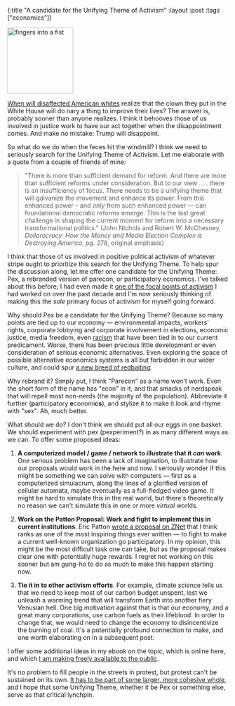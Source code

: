{:title "A candidate for the Unifying Theme of Activism"
:layout :post
:tags  ["economics"]}

<img src="http://www.szcz.org/img/voltron.jpg" alt="fingers into a fist" style="width: 150px;"/>

[When will disaffected American whites](https://www.washingtonpost.com/blogs/plum-line/wp/2016/11/23/how-long-before-the-white-working-class-realizes-trump-was-just-scamming-them/) realize that the clown they put in the White House will do nary a thing to improve their lives?  The answer is, probably sooner than anyone realizes.  I think it behooves those of us involved in justice work to have our act together when the disappointment comes.  And make no mistake: Trump will disappoint.

So what do we do when the feces hit the windmill?  I think we need to seriously search for the Unifying Theme of Activism.  Let me elaborate with a quote from a couple of friends of mine:

> "There is more than sufficient demand for reform. And there are more than sufficient reforms under consideration. But to our view . . . there is an insufficiency of focus. There needs to be a unifying theme that will galvanize the movement and enhance its power. From this enhanced power – and _only_ from such enhanced power — can foundational democratic reforms emerge. This is the last great challenge in shaping the current moment for reform into a necessary transformational politics." (John Nichols and Robert W. McChesney, _Dollarocracy: How the Money and Media Election Complex is Destroying America_, pg. 278, original emphasis)

I think that those of us involved in positive political activism of whatever stripe ought to prioritize this search for the Unifying Theme.  To help spur the discussion along, let me offer one candidate for the Unifying Theme: Pex, a rebranded version of parecon, or participatory economics.  I've talked about this before; I had even made it [one of the focal points of activism](http://www.szcz.org/economics/) I had worked on over the past decade and I'm now seriously thinking of making this the _sole_ primary focus of activism for myself going forward.  

Why should Pex be a candidate for the Unifying Theme?  Because so many points are tied up to our economy — environmental impacts, workers' rights, corporate lobbying and corporate involvement in elections, economic justice, media freedom, even [racism](https://theintercept.com/2016/11/09/democrats-trump-and-the-ongoing-dangerous-refusal-to-learn-the-lesson-of-brexit/) that have been tied in to our current predicament.  Worse, there has been precious little development or even consideration of serious economic alternatives.  Even exploring the space of possible alternative economics systems is all but forbidden in our wider culture, and could spur [a new breed of redbaiting](http://www.wisegeek.org/what-is-huac.htm).  

Why rebrand it?  Simply put, I think "Parecon" as a name won't work.  Even the short form of the name has "econ" in it, and that smacks of nerdspeak that will repell most non-nerds (the majority of the population).  Abbreviate it further (**p**articipatory **e**conomi**cs**), and stylize it to make it look and rhyme with "sex".  Ah, much better.

What should we do?  I don't think we should put all our eggs in one basket.  We should experiment with pex (pexperiment?) in as many different ways as we can.  To offer some proposed ideas:

1.  **A computerized model / game / network to illustrate that it _can_ work**.  One serious problem has been a lack of imagination, to illustrate how our proposals would work in the here and now.  I seriously wonder if this might be something we can solve with computers — first as a computerized simulacrum, along the lines of a glorified version of cellular automata, maybe eventually as a full-fledged video game.  It might be hard to simulate this in the real world, but there's theoretically no reason we can't simulate this in one or more _virtual_ worlds.

2.  **Work on the Patton Proposal: Work and fight to implement this in current institutions**.  Eric Patton [wrote a proposal on ZNet](http://www.szcz.org/posts/2012-01-02-winning-eric-patton/) that I think ranks as one of the most inspiring things ever written — to fight to make a current well-known organization go participatory.  In my opinion, this might be the most difficult task one can take, but as the proposal makes clear one with potentially huge rewards.  I regret not working on this sooner but am gung-ho to do as much to make this happen starting now.

3.  **Tie it in to other activism efforts**.  For example, climate science tells us that we need to keep most of our carbon budget unspent, lest we unleash a warming trend that will transform Earth into another fiery Venusian hell.  One big motivation against that is that our economy, and a great many corporations, use carbon fuels as their lifeblood.  In order to change that, we would need to change the economy to disincentivize the burning of coal.  It's a potentially profound connection to make, and one worth elaborating on in a subsequent post.  

I offer some additional ideas in my ebook on the topic, which is online here, and which [I am making freely available to the public](http://www.szcz.org/img/scv.pdf).

It's no problem to fill people in the streets in protest, but protest can't be sustained on its own.  [It has to be part of some larger, more cohesive whole](http://nymag.com/scienceofus/2016/11/how-should-trump-protesters-organize-themselves.html), and I hope that some Unifying Theme, whether it be Pex or something else, serve as that critical lynchpin.
